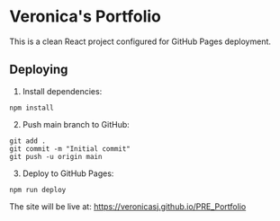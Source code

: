 # Veronica's Portfolio

This is a clean React project configured for GitHub Pages deployment.

## Deploying

1. Install dependencies:
```
npm install
```

2. Push main branch to GitHub:
```
git add .
git commit -m "Initial commit"
git push -u origin main
```

3. Deploy to GitHub Pages:
```
npm run deploy
```

The site will be live at: https://veronicasj.github.io/PRE_Portfolio
